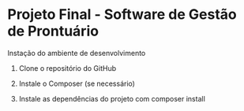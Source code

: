 # Projeto Final - Software de Gestão de Prontuário


Instação do ambiente de desenvolvimento

1. Clone o repositório do GitHub

2. Instale o Composer (se necessário)

3. Instale as dependências do projeto com composer install 
